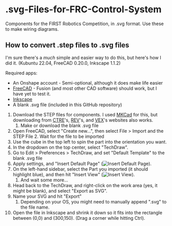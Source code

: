 # .svg-Files-for-FRC-Control-System
Components for the FIRST Robotics Competition, in .svg format. Use these to make wiring diagrams. 

## How to convert .step files to .svg files
I'm sure there's a *much* simple and easier way to do this, but here's how I did it. (Kubuntu 22.04, FreeCAD 0.20.0, Inkscape 1.1.2)

Required apps:
* An Onshape account - Semi-optional, although it does make life easier
* [FreeCAD](https://freecadweb.org) - Fusion (and most other CAD software) should work, but I have yet to test it.
* [Inkscape](https://inkscape.org)
* A blank .svg file (included in this GitHub repository)

1. Download the STEP files for components. I used [MKCad](https://onshape4frc.com/cad-library) for this, but downloading from [CTRE](https://github.com/CrossTheRoadElec/Device-CADs)'s, [REV](https://docs.revrobotics.com/docs/rev-ion)'s, and [VEX](https://www.vexrobotics.com/pro)'s websites also works. 
    1. Make or download the blank .svg file
2. Open FreeCAD, select "Create new...", then select File > Import and the STEP File
    2. Wait for the file to be imported
3. Use the cube in the top left to spin the part into the orientation you want. 
4. In the dropdown on the top center, select "TechDraw". 
5. Go to Edit > Preferences > TechDraw, and set "Default Template" to the blank .svg file
6. Apply settings, and "Insert Default Page" (![Insert Default Page](https://wiki.freecadweb.org/images/9/9a/TechDraw_PageDefault.svg)). 
7. On the left-hand sidebar, select the Part you imported (it should highlight blue), and then hit "Insert View" (![Insert View](https://wiki.freecadweb.org/File:TechDraw_View.svg)). 
    1. And wait some more...
9. Head back to the TechDraw, and right-click on the work area (yes, it might be blank), and select "Export as SVG". 
10. Name your SVG and hit "Export"
    1. Depending on your OS, you might need to manually append ".svg" to the file name. 
11. Open the file in Inkscape and shrink it down so it fits into the rectangle between (0,0) and (300,150). (Drag a corner while hitting Ctrl). 
